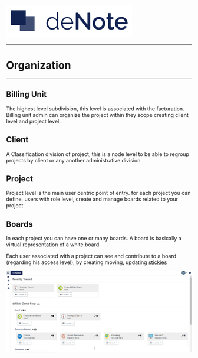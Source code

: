 [![deNote Logo](./assets/images/denote-logo.png)](Home)

---
# Organization
---

## Billing Unit

The highest level subdivision, this level is associated with the facturation. 
Billing unit admin can organize the project within they scope creating client level and project level.

## Client 

A Classification division of project, this is a node level to be able to regroup projects by client or any another administrative division

## Project

Project level is the main user centric point of entry. for each project you can define, users with role level, create and manage boards related to your project

## Boards
In each project you can have one or many boards. A board is basically a virtual representation of a white board.

Each user associated with a project can see and contribute to a board (regarding his access level), by creating moving, updating [stickies](sticky-types)

![navigation](./assets/images/screen-shots/project-navigation.png)

